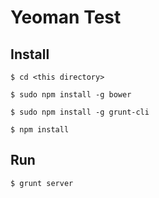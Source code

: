 Yeoman Test
=============

Install
---------------
```
$ cd <this directory>
```

```
$ sudo npm install -g bower
```

```
$ sudo npm install -g grunt-cli
```

```
$ npm install
```

Run
------
```
$ grunt server
```
